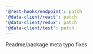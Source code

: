 ```yaml
---
'@rest-hooks/endpoint': patch
'@data-client/react': patch
'@data-client/redux': patch
'@data-client/test': patch
---
```


Readme/package meta typo fixes
